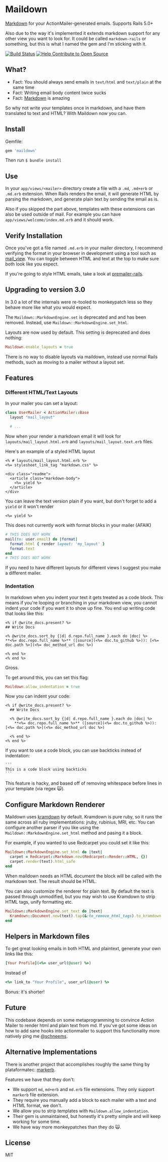 # Maildown

[Markdown](http://daringfireball.net/projects/markdown/syntax) for your ActionMailer-generated emails. Supports Rails 5.0+

Also due to the way it's implemented it extends markdown support for any other view you want to look for. It could be called `markdown-rails` or something, but this is what I named the gem and I'm sticking with it.

[![Build Status](https://travis-ci.org/schneems/maildown.svg?branch=schneems%2F2.0.0)](https://travis-ci.org/schneems/maildown)
[![Help Contribute to Open Source](https://www.codetriage.com/schneems/maildown/badges/users.svg)](https://www.codetriage.com/schneems/maildown)

## What?

- Fact: You should always send emails in `text/html` and `text/plain` at the same time
- Fact: Writing email body content twice sucks
- Fact: [Markdown](http://daringfireball.net/projects/markdown/syntax) is amazing

So why not write your templates once in markdown, and have them translated to text and HTML? With Maildown now you can.

## Install

Gemfile:

```ruby
gem 'maildown'
```

Then run `$ bundle install`

## Use

In your `app/views/<mailer>` directory create a file with a `.md`, `.md+erb` or `.md.erb` extension. When Rails renders the email, it will generate HTML by parsing the markdown, and generate plain text by sending the email as is.

Also if you skipped the part above, templates with these extensions can also be used outside of mail. For example you can have `app/views/welcome/index.md.erb` and it should work.

## Verify Installation

Once you've got a file named `.md.erb` in your mailer directory, I recommend verifying the format in your browser in development using a tool such as [mail_view](https://github.com/basecamp/mail_view). You can toggle between HTML and text at the top to make sure both look like you expect.

If you're going to style HTML emails, take a look at [premailer-rails](https://github.com/fphilipe/premailer-rails).

## Upgrading to version 3.0

In 3.0 a lot of the internals were re-tooled to monkeypatch less so they behave more like what you would expect.

The `Maildown::MarkdownEngine.set` is deprecated and and has been removed. Instead, use `Maildown::MarkdownEngine.set_html`.

Layouts are now used by default. This setting is deprecated and does nothing:

```ruby
Maildown.enable_layouts = true
```

There is no way to disable layouts via maildown, instead use normal Rails methods, such as moving to a mailer without a layout set.

## Features

### Different HTML/Text Layouts

In your mailer you can set a layout:

```ruby
class UserMailer < ActionMailer::Base
  layout "mail_layout"

  # ...
```

Now when your render a markdown email it will look for `layouts/mail_layout.html.erb` and `layouts/mail_layout.text.erb` files.

Here's an example of a styled HTML layout

```erb
<% # layouts/mail_layout.html.erb %>
<%= stylesheet_link_tag "markdown.css" %>

<div class="readme">
  <article class="markdown-body">
    <%= yield %>
  </article>
</div>
```

You can leave the text version plain if you want, but don't forget to add a `yield` or it won't render

```erb
<%= yield %>
```

This does not currently work with format blocks in your mailer (AFAIK)

```ruby
# THIS DOES NOT WORK
mail(to: user.email) do |format|
  format.html { render layout: 'my_layout' }
  format.text
end
# THIS DOES NOT WORK
```

If you need to have different layouts for different views I suggest you make a different mailer.

### Indentation

In markdown when you indent your text it gets treated as a code block. This means if you're looping or branching in your markdown view, you cannot indent your code if you want it to show up fine. You end up writing code that looks like this:

```
<% if @write_docs.present? %>
## Write Docs

<% @write_docs.sort_by {|d| d.repo.full_name }.each do |doc| %>
**<%= doc.repo.full_name %>** ([source](<%= doc.to_github %>)): [<%= doc.path %>](<%= doc_method_url doc %>)

<% end %>
<% end %>
```

Gross.

To get around this, you can set this flag:

```ruby
Maildown.allow_indentation = true
```

Now you can indent your code:

```
<% if @write_docs.present? %>
  ## Write Docs

  <% @write_docs.sort_by {|d| d.repo.full_name }.each do |doc| %>
    **<%= doc.repo.full_name %>** ([source](<%= doc.to_github %>)): [<%= doc.path %>](<%= doc_method_url doc %>)

  <% end %>
<% end %>
```

If you want to use a code block, you can use backticks instead of indentation:

    ```
    This is a code block using backticks
    ```

This feature is hacky, and based off of removing whitespace before lines in your template (via regex 🙀).

## Configure Markdown Renderer

Maildown uses [kramdown](https://github.com/gettalong/kramdown) by default.
Kramdown is pure ruby, so it runs the same across all ruby implementations:
jruby, rubinius, MRI, etc. You can configure another parser if you like using
the `Maildown::MarkdownEngine.set_html` method and pasing it a block.

For example, if you wanted to use Redcarpet you could set it like this:

```ruby
Maildown::MarkdownEngine.set_html do |text|
  carpet = Redcarpet::Markdown.new(Redcarpet::Render::HTML, {})
  carpet.render(text).html_safe
end
```

When maildown needs an HTML document the block will be called with the markdown
text. The result should be HTML.

You can also customize the renderer for plain text. By default the text is
passed through unmodified, but you may wish to use Kramdown to strip HTML tags,
unify formatting etc.

```ruby
Maildown::MarkdownEngine.set_text do |text|
  Kramdown::Document.new(text).tap(&:to_remove_html_tags).to_kramdown
end
```

## Helpers in Markdown files

To get great looking emails in both HTML and plaintext, generate your own links like this:

```ruby
[Your Profile](<%= user_url(@user) %>)
```

Instead of

```ruby
<%= link_to "Your Profile", user_url(@user) %>
```

Bonus: it's shorter!

## Future

This codebase depends on some metaprogramming to convince Action Mailer to render html and plain text from md. If you've got some ideas on how to add sane hooks into actionmailer to support this functionality more natively ping me [@schneems](https://twitter.com/schneems).

## Alternative Implementations

There is another project that accomplishes roughly the same thing by plataformatec: [markerb](https://github.com/plataformatec/markerb).

Features we have that they don't:

- We support `md`, `md+erb` and `md.erb` file extensions. They only support `markerb` file extension.
- They require you manually add a block to each mailer with a text and HTML format, we don't.
- We allow you to strip templates with `Maildown.allow_indentation`.
- Their gem is unmaintained, but honestly it's pretty simple and will keep working for some time.
- We have way more monkeypatches than they do 🙀.

## License

MIT

